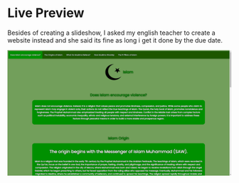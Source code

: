 # Live Preview 

Besides of creating a slideshow, I asked my english teacher to create a website instead and she said its fine as long i get it done by the due date.

![Preview Image](Preview.png)